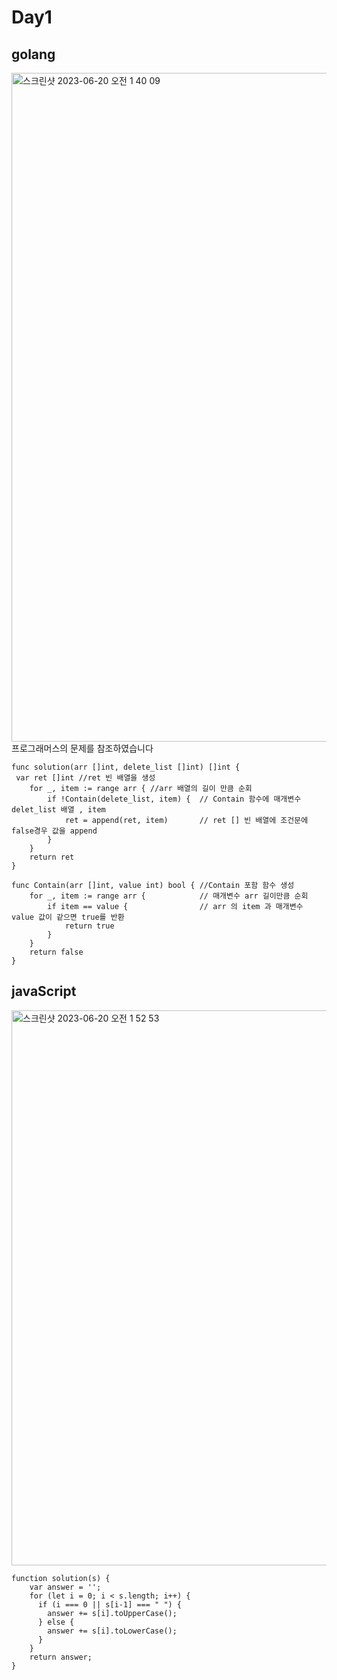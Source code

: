 # Day1 

## golang 
<img width="1070" alt="스크린샷 2023-06-20 오전 1 40 09" src="https://github.com/KyungHoGitHub/coding/assets/119731100/49a5a6dc-0d9d-4147-b5db-de0cc4984952">
프로그래머스의 문제를 참조하였습니다

```
func solution(arr []int, delete_list []int) []int {
 var ret []int //ret 빈 배열을 생성
    for _, item := range arr { //arr 배열의 길이 만큼 순회
        if !Contain(delete_list, item) {  // Contain 함수에 매개변수 delet_list 배열 , item
            ret = append(ret, item)       // ret [] 빈 배열에 조건문에 false경우 값을 append
        }
    }
    return ret
}

func Contain(arr []int, value int) bool { //Contain 포함 함수 생성
    for _, item := range arr {            // 매개변수 arr 길이만큼 순회
        if item == value {                // arr 의 item 과 매개변수 value 값이 같으면 true를 반환
            return true  
        }
    }
    return false
}
```

## javaScript
<img width="888" alt="스크린샷 2023-06-20 오전 1 52 53" src="https://github.com/KyungHoGitHub/coding/assets/119731100/28ea0ce3-4bdf-4fbd-bcf7-4d0bbab8da3d">

```
function solution(s) {
    var answer = '';
    for (let i = 0; i < s.length; i++) {
      if (i === 0 || s[i-1] === " ") {
        answer += s[i].toUpperCase();
      } else {
        answer += s[i].toLowerCase();
      }
    }
    return answer;
}
```
